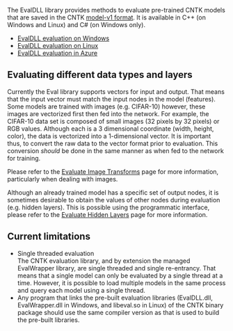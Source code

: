 The EvalDLL library provides methods to evaluate pre-trained CNTK models that are saved in the CNTK [model-v1 format](./CNTK-model-format). It is available in C++ (on Windows and Linux) and C# (on Windows only). 

* [EvalDLL evaluation on Windows](./EvalDLL-Evaluation-on-Windows)
* [EvalDLL evaluation on Linux](./EvalDLL-Evaluation-on-Linux)
* [EvalDLL evaluation in Azure](./Evaluate-a-model-in-an-Azure-WebApi)


## Evaluating different data types and layers
Currently the Eval library supports vectors for input and output. That means that the input vector must match the input nodes in the model (features). Some models are trained with images (e.g. CIFAR-10) however, these images are vectorized first then fed into the network. For example, the CIFAR-10 data set is composed of small images (32 pixels by 32 pixels) or RGB values. Although each is a 3 dimensional coordinate (width, height, color), the data is vectorized into a 1-dimensional vector. It is important thus, to convert the raw data to the vector format prior to evaluation. This conversion *should* be done in the same manner as when fed to the network for training.

Please refer to the [Evaluate Image Transforms](./CNTK-Evaluate-Image-Transforms) page for more information, particularly when dealing with images.

Although an already trained model has a specific set of output nodes, it is sometimes desirable to obtain the values of other nodes during evaluation (e.g. hidden layers). This is possible using the programmatic interface, please refer to the [Evaluate Hidden Layers](./CNTK-Evaluate-Hidden-Layers) page for more information.


## Current limitations
- Single threaded evaluation    
The CNTK evaluation library, and by extension the managed EvalWrapper library, are single threaded and single re-entrancy. That means that a single model can only be evaluated by a single thread at a time. However, it is possible to load multiple models in the same process and query each model using a single thread.
- Any program that links the pre-built evaluation libraries (EvalDLL.dll, EvalWrapper.dll in Windows, and libeval.so in Linux) of the CNTK binary package should use the same compiler version as that is used to build the pre-built libraries. 
